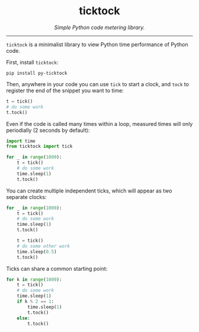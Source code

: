 </p>
<h1 align="center"> ticktock </h1>
<p align="center">
  <em>Simple Python code metering library.</em>
</p>
    
---
`ticktock` is a minimalist library to view Python time performance of Python code.

First, install `ticktock`:
```
pip install py-ticktock
```

Then, anywhere in your code you can use `tick` to start a clock, and `tock` to register the end of the snippet you want to time:

```python
t = tick()
# do some work
t.tock()
```

Even if the code is called many times within a loop, measured times will only periodially (2 seconds by default):

```python
import time
from ticktock import tick

for _ in range(1000):
    t = tick()
    # do some work
    time.sleep(1)
    t.tock()
```

You can create multiple independent ticks, which will appear as two separate clocks:

```python
for _ in range(1000):
    t = tick()
    # do some work
    time.sleep(1)
    t.tock()

    t = tick()
    # do some other work
    time.sleep(0.5)
    t.tock()
```

Ticks can share a common starting point:

```python
for k in range(1000):
    t = tick()
    # do some work
    time.sleep(1)
    if k % 2 == 1:
        time.sleep(1)
        t.tock()
    else:
        t.tock()
```